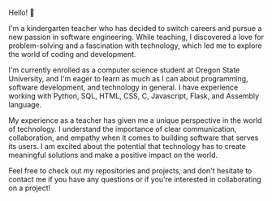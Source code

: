 Hello! 👋 

I'm a kindergarten teacher who has decided to switch careers and pursue a new passion in software engineering. While teaching, I discovered a love for problem-solving and a fascination with technology, which led me to explore the world of coding and development.

I'm currently enrolled as a computer science student at Oregon State University, and I'm eager to learn as much as I can about programming, software development, and technology in general. I have experience working with Python, SQL, HTML, CSS, C, Javascript, Flask, and Assembly language.

My experience as a teacher has given me a unique perspective in the world of technology. I understand the importance of clear communication, collaboration, and empathy when it comes to building software that serves its users.  I am excited about the potential that technology has to create meaningful solutions and make a positive impact on the world.

Feel free to check out my repositories and projects, and don't hesitate to contact me if you have any questions or if you're interested in collaborating on a project!







<!--
**amy6768/amy6768** is a ✨ _special_ ✨ repository because its `README.md` (this file) appears on your GitHub profile.

Here are some ideas to get you started:

- 🔭 I’m currently working on ...
- 🌱 I’m currently learning ...
- 👯 I’m looking to collaborate on ...
- 🤔 I’m looking for help with ...
- 💬 Ask me about ...
- 📫 How to reach me: ...
- 😄 Pronouns: ...
- ⚡ Fun fact: ...
-->
